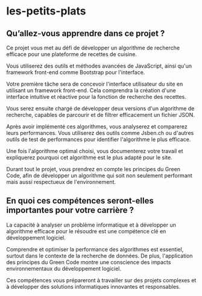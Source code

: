 # les-petits-plats

## Qu’allez-vous apprendre dans ce projet ?

Ce projet vous met au défi de développer un algorithme de recherche efficace pour une plateforme de recettes de cuisine.

Vous utiliserez des outils et méthodes avancées de JavaScript, ainsi qu'un framework front-end comme Bootstrap pour l'interface.

Votre première tâche sera de concevoir l'interface utilisateur du site en utilisant un framework front-end. Cela comprendra la création d'une interface intuitive et réactive pour la fonction de recherche des recettes.

Vous serez ensuite chargé de développer deux versions d'un algorithme de recherche, capables de parcourir et de filtrer efficacement un fichier JSON.

Après avoir implémenté ces algorithmes, vous analyserez et comparerez leurs performances.
Vous utiliserez des outils comme Jsben.ch ou d'autres outils de test de performances pour identifier l'algorithme le plus efficace.

Une fois l'algorithme optimal choisi, vous documenterez votre travail et expliquerez pourquoi cet algorithme est le plus adapté pour le site.

Durant tout le projet, vous prendrez en compte les principes du Green Code, afin de développer un algorithme qui soit non seulement performant mais aussi respectueux de l'environnement.

## En quoi ces compétences seront-elles importantes pour votre carrière ?

La capacité à analyser un problème informatique et à développer un algorithme efficace pour le résoudre est une compétence clé en développement logiciel.

Comprendre et optimiser la performance des algorithmes est essentiel, surtout dans le contexte de la recherche de données. De plus, l'application des principes du Green Code montre une conscience des impacts environnementaux du développement logiciel.

Ces compétences vous prépareront à travailler sur des projets complexes et à développer des solutions informatiques innovantes et responsables.
